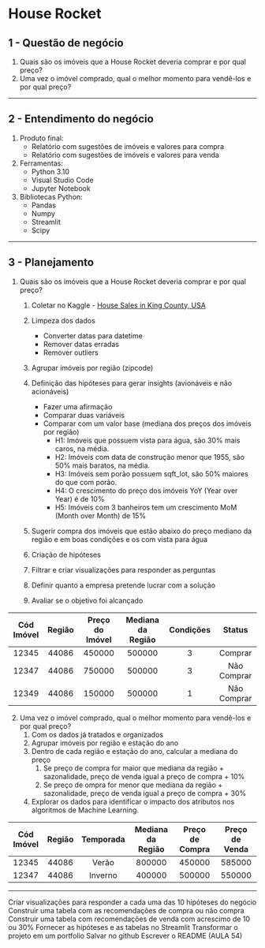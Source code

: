 # House Rocket
## 1 - Questão de negócio
1. Quais são os imóveis que a House Rocket deveria comprar e por qual preço?
2. Uma vez o imóvel comprado, qual o melhor momento para vendê-los e por qual preço?
---
## 2 - Entendimento do negócio
1. Produto final:
   - Relatório com sugestões de imóveis e valores para compra
   - Relatório com sugestões de imóveis e valores para venda
2. Ferramentas:
   - Python 3.10
   - Visual Studio Code
   - Jupyter Notebook
3. Bibliotecas Python:
   - Pandas
   - Numpy
   - Streamlit
   - Scipy
---
## 3 - Planejamento
1. Quais são os imóveis que a House Rocket deveria comprar e por qual preço?
   1. Coletar no Kaggle - [House Sales in King County, USA](https://www.kaggle.com/datasets/harlfoxem/housesalesprediction)
   2. Limpeza dos dados
      - Converter datas para datetime
      - Remover datas erradas
      - Remover outliers
   2. Agrupar imóveis por região (zipcode)
   3. Definição das hipóteses para gerar insights (avionáveis e não acionáveis)
      - Fazer uma afirmação
      - Comparar duas variáveis
      - Comparar com um valor base (mediana dos preços dos imóveis por região)
        - H1: Imóveis que possuem vista para água, são 30% mais caros, na média.
        - H2: Imóveis com data de construção menor que 1955, são 50% mais baratos, na média.
        - H3: Imóveis sem porão possuem sqft_lot, são 50% maiores do que com porão.
        - H4: O crescimento do preço dos imóveis YoY (Year over Year) é de 10%
        - H5: Imóveis com 3 banheiros tem um crescimento MoM (Month over Month) de 15%
   4. Sugerir compra dos imóveis que estão abaixo do preço mediano da região e em boas condições e os com vista para água
   5. Criação de hipóteses
      
   6. Filtrar e criar visualizações para responder as perguntas
   7. Definir quanto a empresa pretende lucrar com a solução
   8. Avaliar se o objetivo foi alcançado

| **Cód Imóvel** | **Região** | **Preço do Imóvel** | **Mediana da Região** | **Condições** |  **Status** |
|:--------------:|:----------:|:-------------------:|:---------------------:|:-------------:|:-----------:|
|      12345     |    44086   |        450000       |         500000        |       3       |   Comprar   |
|      12347     |    44086   |        750000       |         500000        |       3       | Não Comprar |
|      12349     |    44086   |        150000       |         500000        |       1       | Não Comprar |

2. Uma vez o imóvel comprado, qual o melhor momento para vendê-los e por qual preço?
   1. Com os dados já tratados e organizados
   2. Agrupar imóveis por região e estação do ano
   3. Dentro de cada região e estação do ano, calcular a mediana do preço
      1. Se preço de compra for maior que mediana da região + sazonalidade, preço de venda igual a preço de compra + 10%
      2. Se preço de ompra for menor que mediana da região + sazonalidade, preço de venda igual a preço de compra + 30%
   4. Explorar os dados para identificar o impacto dos atributos nos algoritmos de Machine Learning.

| **Cód Imóvel** | **Região** | **Temporada** | **Mediana da Região** | **Preço de Compra** | **Preço de Venda** |
|:--------------:|:----------:|:-------------:|:---------------------:|:-------------------:|:------------------:|
|      12345     |    44086   |     Verão     |         800000        |        450000       |       585000       |
|      12347     |    44086   |    Inverno    |         400000        |        500000       |       550000       |

---
Criar visualizações para responder a cada uma das 10 hipóteses do negócio
Construir uma tabela com as recomendações de compra ou não compra
Construir uma tabela com recomendações de venda com acrescimo de 10 ou 30%
Fornecer as hipóteses e as tabelas no Streamlit
Transformar o projeto em um portfolio
Salvar no github
Escrever o README (AULA 54)

   
   